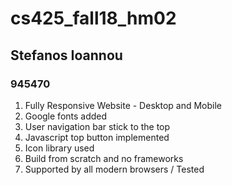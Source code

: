 # cs425_fall18_hm02
## Stefanos Ioannou 
### 945470


1. Fully Responsive Website - Desktop and Mobile
2. Google fonts added
3. User navigation bar stick to the top
4. Javascript top button implemented
5. Icon library used
6. Build from scratch and no frameworks
7. Supported by all modern browsers / Tested
